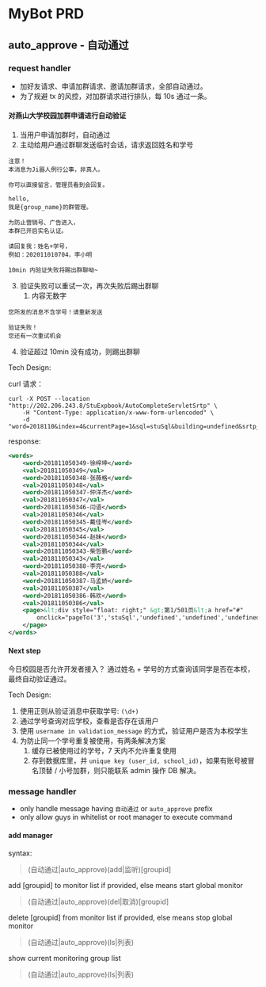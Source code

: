 # MyBot PRD

## auto_approve - 自动通过

### request handler

* 加好友请求、申请加群请求、邀请加群请求，全部自动通过。
* 为了规避 tx 的风控，对加群请求进行排队，每 10s 通过一条。

#### 对燕山大学校园加群申请进行自动验证

1. 当用户申请加群时，自动通过
2. 主动给用户通过群聊发送临时会话，请求返回姓名和学号
```text
注意！
本消息为Ji器人例行公事，非真人。

你可以直接留言，管理员看到会回复。
```
```text
hello,
我是{group_name}的群管理。

为防止营销号、广告进入，
本群已开启实名认证。

请回复我：姓名+学号，
例如：202011010704，李小明

10min 内验证失败将踢出群聊呦~
```
3. 验证失败可以重试一次，再次失败后踢出群聊
   1. 内容无数字
```text
您所发的消息不含学号！请重新发送
```
```text
验证失败！
您还有一次重试机会
```
4. 验证超过 10min 没有成功，则踢出群聊


Tech Design:

curl 请求：
```shell
curl -X POST --location "http://202.206.243.8/StuExpbook/AutoCompleteServletSrtp" \
    -H "Content-Type: application/x-www-form-urlencoded" \
    -d "word=2018110&index=4&currentPage=1&sql=stuSql&building=undefined&srtp_teacher_project_num=undefined&planyear=undefined"
```
response:
```xml
<words>
    <word>201811050349-徐梓坤</word>
    <val>201811050349</val>
    <word>201811050348-张薇格</word>
    <val>201811050348</val>
    <word>201811050347-仲洋杰</word>
    <val>201811050347</val>
    <word>201811050346-闫语</word>
    <val>201811050346</val>
    <word>201811050345-戴佳岑</word>
    <val>201811050345</val>
    <word>201811050344-赵妹</word>
    <val>201811050344</val>
    <word>201811050343-柴哲鹏</word>
    <val>201811050343</val>
    <word>201811050388-李亮</word>
    <val>201811050388</val>
    <word>201811050387-马孟娇</word>
    <val>201811050387</val>
    <word>201811050386-韩欢</word>
    <val>201811050386</val>
    <page>&lt;div style="float: right;" &gt;第1/501页&lt;a href="#"
        onclick="pageTo('3','stuSql','undefined','undefined','undefined','4')"&gt; &gt;&gt;&lt;/a&gt;&lt;/div&gt;
    </page>
</words>
```

#### Next step 

今日校园是否允许开发者接入？
通过姓名 + 学号的方式查询该同学是否在本校，最终自动验证通过。

Tech Design:

1. 使用正则从验证消息中获取学号: `(\d+)`
2. 通过学号查询对应学校，查看是否存在该用户
3. 使用 `username in validation_message` 的方式，验证用户是否为本校学生
4. 为防止同一个学号重复被使用，有两条解决方案
   1. 缓存已被使用过的学号，7 天内不允许重复使用
   2. 存到数据库里，并 `unique key (user_id, school_id)`，如果有账号被冒名顶替 / 小号加群，则只能联系 admin 操作 DB 解决。

### message handler

* only handle message having `自动通过` or `auto_approve` prefix
* only allow guys in whitelist or root manager to execute command

#### add manager

syntax:
> (自动通过|auto_approve)(add|监听)[groupid]

add [groupid] to monitor list if provided, else means start global monitor

> (自动通过|auto_approve)(del|取消)[groupid]

delete [groupid] from monitor list if provided, else means stop global monitor
 
> (自动通过|auto_approve)(ls|列表)

show current monitoring group list

> (自动通过|auto_approve)(ls|列表)

